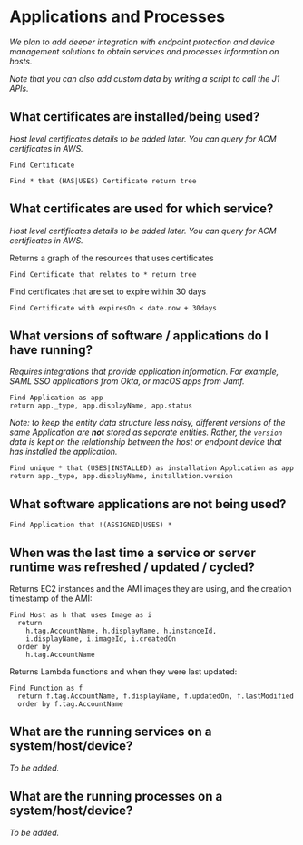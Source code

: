 # Applications and Processes

_We plan to add deeper integration with endpoint protection and device management solutions to obtain services and processes information on hosts._

_Note that you can also add custom data by writing a script to call the J1 APIs._

## What certificates are installed/being used?

_Host level certificates details to be added later. You can query for ACM certificates in AWS._

```j1ql
Find Certificate
```

```j1ql
Find * that (HAS|USES) Certificate return tree
```

## What certificates are used for which service?

_Host level certificates details to be added later. You can query for ACM certificates in AWS._

Returns a graph of the resources that uses certificates

```j1ql
Find Certificate that relates to * return tree
```

Find certificates that are set to expire within 30 days

```j1ql
Find Certificate with expiresOn < date.now + 30days
```

## What versions of software / applications do I have running?

_Requires integrations that provide application information. For example, SAML SSO applications from Okta, or macOS apps from Jamf._

```j1ql
Find Application as app
return app._type, app.displayName, app.status
```

_Note: to keep the entity data structure less noisy, different versions of the same Application are **not** stored as separate entities. Rather, the `version` data is kept on the relationship between the host or endpoint device that has installed the application._

```j1ql
Find unique * that (USES|INSTALLED) as installation Application as app
return app._type, app.displayName, installation.version
```

## What software applications are not being used?

```j1ql
Find Application that !(ASSIGNED|USES) *
```

## When was the last time a service or server runtime was refreshed / updated / cycled?

Returns EC2 instances and the AMI images they are using, and the
creation timestamp of the AMI:

```j1ql
Find Host as h that uses Image as i
  return
    h.tag.AccountName, h.displayName, h.instanceId,
    i.displayName, i.imageId, i.createdOn
  order by
    h.tag.AccountName
```

Returns Lambda functions and when they were last updated:

```j1ql
Find Function as f
  return f.tag.AccountName, f.displayName, f.updatedOn, f.lastModified
  order by f.tag.AccountName
```

## What are the running services on a system/host/device?

_To be added._

## What are the running processes on a system/host/device?

_To be added._
